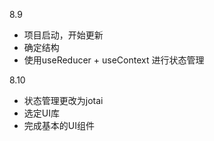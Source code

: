 8.9

- 项目启动，开始更新
- 确定结构
- 使用useReducer + useContext 进行状态管理

8.10

- 状态管理更改为jotai
- 选定UI库
- 完成基本的UI组件
